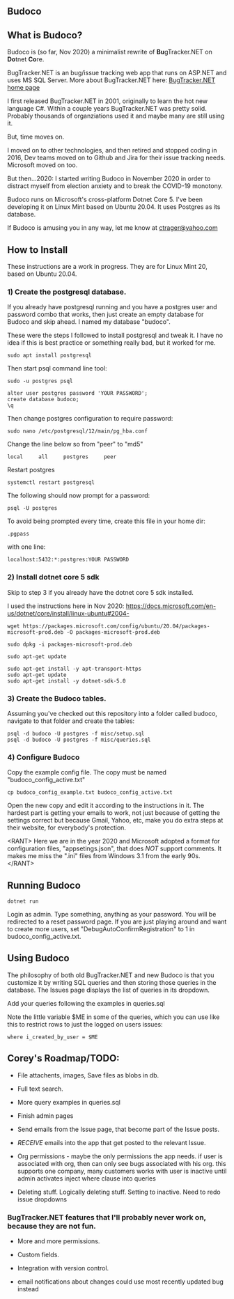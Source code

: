 ## Budoco

## What is Budoco?

Budoco is (so far, Nov 2020) a minimalist rewrite of **Bu**gTracker.NET on **Do**tnet **Co**re.

BugTracker.NET is an bug/issue tracking web app that runs on ASP.NET and uses MS SQL Server. More about BugTracker.NET here: <a href="http://ifdefined.com/bugtrackernet.html">BugTracker.NET home page</a>

I first released BugTracker.NET in 2001, originally to learn the hot new language C#. Within a couple years BugTracker.NET was pretty solid. Probably thousands of organziations used it and maybe many are still using it.

But, time moves on.

I moved on to other technologies, and then retired and stopped coding in 2016, 
Dev teams moved on to Github and Jira for their issue tracking needs.
Microsoft moved on too.

But then...2020: I started writing Budoco in November 2020 in order to distract myself from election anxiety and to break the COVID-19 monotony. 

Budoco runs on Microsoft's cross-platform Dotnet Core 5. I've been developing it on Linux Mint based on Ubuntu 20.04. It uses Postgres as its database.

If Budoco is amusing you in any way, let me know at ctrager@yahoo.com
   


## How to Install


These instructions are a work in progress. They are for Linux Mint 20, based on Ubuntu 20.04. 

### 1) Create the postgresql database. 

If you already have postgresql running and you have a postgres user and password combo that works, then just create an empty database for Budoco and skip ahead. I named my database "budoco".

These were the steps I followed to install postgresql and tweak it. I have no idea if this is best practice or something really bad, but it worked for me.

```
sudo apt install postgresql
```

Then start psql command line tool:

```
sudo -u postgres psql
```

```
alter user postgres password 'YOUR PASSWORD';
create database budoco;
\q

```
Then change postgres configuration to require password:
```
sudo nano /etc/postgresql/12/main/pg_hba.conf
```
Change the line below so from "peer" to "md5"
```
local     all     postgres     peer
```
Restart postgres
```
systemctl restart postgresql
```
The following should now prompt for a password:
```
psql -U postgres
```
To avoid being prompted every time, create this file in your home dir:
```
.pgpass
```
with one line:
```
localhost:5432:*:postgres:YOUR PASSWORD
```


### 2) Install dotnet core 5 sdk

Skip to step 3 if you already have the dotnet core 5 sdk installed.

I used the instructions here in Nov 2020: https://docs.microsoft.com/en-us/dotnet/core/install/linux-ubuntu#2004-

```
wget https://packages.microsoft.com/config/ubuntu/20.04/packages-microsoft-prod.deb -O packages-microsoft-prod.deb

sudo dpkg -i packages-microsoft-prod.deb

sudo apt-get update 

sudo apt-get install -y apt-transport-https
sudo apt-get update 
sudo apt-get install -y dotnet-sdk-5.0
```
### 3) Create the Budoco tables.

Assuming you've checked out this repository into a folder called budoco, navigate to that folder and create the tables:
```
psql -d budoco -U postgres -f misc/setup.sql
psql -d budoco -U postgres -f misc/queries.sql
```

### 4) Configure Budoco

Copy the example config file. The copy must be named "budoco_config_active.txt"

```
cp budoco_config_example.txt budoco_config_active.txt
```

Open the new copy and edit it according to the instructions in it. 
The hardest part is getting your emails to work, not just because of getting the settings correct but because Gmail, Yahoo, etc, make you do extra steps at their website, for everybody's protection.

\<RANT>
Here we are in the year 2020 and Microsoft adopted a format for configuration files, "appsetings.json", that does *NOT* support comments. It makes me miss the ".ini" files from Windows 3.1 from the early 90s.
\</RANT>

## Running Budoco

```
dotnet run
```

Login as admin. Type something, anything as your password. You will be redirected to a reset password page. If you are just playing around and want to create more users, set "DebugAutoConfirmRegistration" to 1 in budoco_config_active.txt.

## Using Budoco

The philosophy of both old BugTracker.NET and new Budoco is that you customize it by writing SQL queries and then storing those queries in the database. The Issues page displays the list of queries in its dropdown.

Add your queries following the examples in queries.sql

Note the little variable $ME in some of the queries, which you can use like this to restrict rows to just the logged on users issues:
```
where i_created_by_user = $ME
```

## Corey's Roadmap/TODO:


* File attachents, images, Save files as blobs in db.

* Full text search.

* More query examples in queries.sql

* Finish admin pages

* Send emails from the Issue page, that become part of the Issue posts.

* *RECEIVE* emails into the app that get posted to the relevant Issue.

* Org permissions - maybe the only permissions the app needs.
if user is associated with org, then can only see bugs associated with his org.
this supports one company, many customers
works with user is inactive until admin activates
inject where clause into queries

* Deleting stuff. Logically deleting stuff. Setting to inactive. Need to redo issue dropdowns

### BugTracker.NET features that I'll probably never work on, because they are not fun.

* More and more permissions.
  
* Custom fields. 
  
* Integration with version control. 

* email notifications about changes 
could use most recently updated bug instead

  

